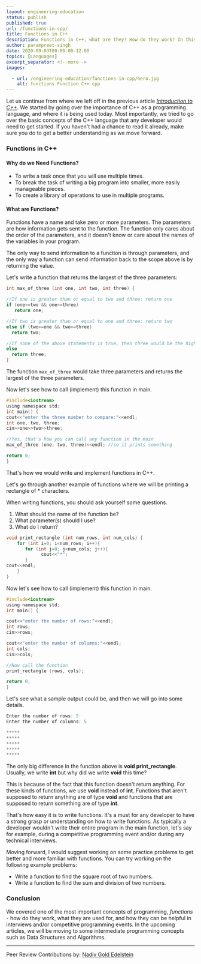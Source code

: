 ```yaml
---
layout: engineering-education
status: publish
published: true
url: /functions-in-cpp/
title: Functions in C++
description: Functions in C++, what are they? How do they work? In this article we will be going over one of the most fundamental idea in programming.
author: parampreet-singh
date: 2020-09-03T00:00:00-12:00
topics: [Languages]
excerpt_separator: <!--more-->
images:

  - url: /engineering-education/functions-in-cpp/hero.jpg
    alt: functions Function C++ cpp
---
```

Let us continue from where we left off in the previous article [*Introduction to C++*](/intro-to-c-part1/). We started by going over the importance of C++ as a programming language, and where it is being used today. Most importantly, we tried to go over the basic concepts of the C++ language that any developer would need to get started. If you haven't had a chance to read it already, make sure you do to get a better understanding as we move forward.
<!--more-->

### Functions in C++

#### Why do we Need Functions?
- To write a task once that you will use multiple times.
- To break the task of writing a big program into smaller, more easily manageable pieces.
- To create a library of operations to use in multiple programs.

#### What are Functions?
Functions have a name and take zero or more parameters. The parameters are how information gets sent to the function. The function only cares about the order of the parameters, and it doesn't know or care about the names of the variables in your program.

The only way to send information to a function is through parameters, and the only way a function can send information back to the scope above is by returning the value.

Let's write a function that returns the largest of the three parameters:

```C
int max_of_three (int one, int two, int three) {

//If one is greater than or equal to two and three: return one
if (one>=two && one>=three)
   return one;

//If two is greater than or equal to one and three: return two
else if (two>=one && two>=three)
  return two;

//If none of the above statements is true, then three would be the highest: return three
else
  return three;
}
```

The function ` max_of_three ` would take three parameters and returns the largest of the three parameters.

Now let's see how to call (implement) this function in main.

```C
#include<iostream>
using namespace std;
int main() {
cout<<"enter the three number to compare:"<<endl;
int one, two, three;
cin>>one>>two>>three;

//Yes, that's how you can call any function in the main
max_of_three (one, two, three)<<endl; //so it prints something

return 0;
}
```

That's how we would write and implement functions in C++.

Let's go through another example of functions where we will be printing a rectangle of * characters.

When writing functions, you should ask yourself some questions.

1. What should the name of the function be?
2. What parameter(s) should I use?
3. What do I return?

```C
void print_rectangle (int num_rows, int num_cols) {
    for (int i=0; i<num_rows; i++){
       for (int j=0; j<num_cols; j++){
             cout<<"*";
       }
cout<<endl;
    }
}
```

Now let's see how to call (implement) this function in main.

```C
#include<iostream>
using namespace std;
int main() {

cout<<"enter the number of rows:"<<endl;
int rows;
cin>>rows;

cout<<"enter the number of columns:"<<endl;
int cols;
cin>>cols;

//Now call the function
print_rectangle (rows, cols);

return 0;
}
```

Let's see what a sample output could be, and then we will go into some details.

```C
Enter the number of rows: 5
Enter the number of columns: 5

*****
*****
*****
*****
*****
```

The only big difference in the function above is **void print_rectangle**. Usually, we write **int** but why did we write **void** this time?

This is because of the fact that this function doesn't return anything. For these kinds of functions, we use **void** instead of **int**. Functions that aren't supposed to return anything are of type **void** and functions that are supposed to return something are of type **int**.

That's how easy it is to write functions. It's a must for any developer to have a strong grasp or understanding on how to write functions. As typically a developer wouldn't write their entire program in the main function, let's say for example, during a competitive programming event and/or during any technical interviews.   

Moving forward, I would suggest working on some practice problems to get better and more familiar with functions. You can try working on the following example problems:

- Write a function to find the square root of two numbers.
- Write a function to find the sum and division of two numbers.

### Conclusion
We covered one of the most important concepts of programming, *functions* - how do they work, what they are used for, and how they can be helpful in interviews and/or competitive programming events. In the upcoming articles, we will be moving to some intermediate programming concepts such as Data Structures and Algorithms.

---
Peer Review Contributions by: [Nadiv Gold Edelstein](/authors/nadiv-gold-edelstein/)
